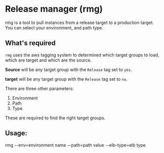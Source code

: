 Release manager (rmg)
========================
rmg is a tool to pull instances from a release target to a production target.
You can select your environment, and path type.

What's required
------------------
`rmg` uses the aws tagging system to determined which target groups to load, which are target and which are the source.

**Source** will be any target group with the `Release` tag set to `yes`.

**target** will be any target group with the `Release` tag set to `no`.

There are three other parameters:
1. Environment
2. Path
3. Type

These are required to find the right target groups.

Usage:
--------------
rmg --env=environment name --path=path value --elb-type=elb type
